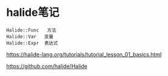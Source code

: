 # halide笔记

``` text
Halide::Func   方法
Halide::Var   变量
Halide::Expr  表达式
```























https://halide-lang.org/tutorials/tutorial_lesson_01_basics.html

https://github.com/halide/Halide